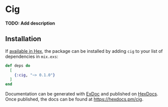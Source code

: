 # Cig

**TODO: Add description**

## Installation

If [available in Hex](https://hex.pm/docs/publish), the package can be installed
by adding `cig` to your list of dependencies in `mix.exs`:

```elixir
def deps do
  [
    {:cig, "~> 0.1.0"}
  ]
end
```

Documentation can be generated with [ExDoc](https://github.com/elixir-lang/ex_doc)
and published on [HexDocs](https://hexdocs.pm). Once published, the docs can
be found at <https://hexdocs.pm/cig>.

